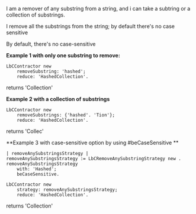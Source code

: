 I am a remover of any substring from a string, and i can take a subtring or a collection of substrings.

I remove all the substrings from the string; by default there's no case sensitive

By default, there's no case-sensitive

**Example 1 with only one substring to remove:**
```Smalltalk
LbCContractor new
	removeSubstring: 'hashed';
	reduce: 'HashedCollection'.		
```
returns 'Collection'

**Example 2 with a collection of substrings**
```Smalltalk
LbCContractor new
	removeSubstrings: {'hashed'. 'Tion'};
	reduce: 'HashedCollection'.		
```
returns 'Collec'

**Example 3 with case-sensitive option by using #beCaseSensitive **
```Smalltalk
| removeAnySubstringsStrategy |
removeAnySubstringsStrategy := LbCRemoveAnySubstringStrategy new .
removeAnySubstringsStrategy	
	with: 'Hashed';
	beCaseSensitive.
	
LbCContractor new
	strategy: removeAnySubstringsStrategy;
	reduce: 'HashedCollection'.		
```
returns 'Collection'

